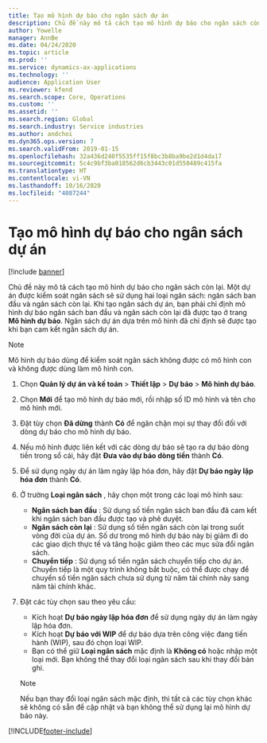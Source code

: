 ```yaml
---
title: Tạo mô hình dự báo cho ngân sách dự án
description: Chủ đề này mô tả cách tạo mô hình dự báo cho ngân sách còn lại.
author: Yowelle
manager: AnnBe
ms.date: 04/24/2020
ms.topic: article
ms.prod: ''
ms.service: dynamics-ax-applications
ms.technology: ''
audience: Application User
ms.reviewer: kfend
ms.search.scope: Core, Operations
ms.custom: ''
ms.assetid: ''
ms.search.region: Global
ms.search.industry: Service industries
ms.author: andchoi
ms.dyn365.ops.version: 7
ms.search.validFrom: 2019-01-15
ms.openlocfilehash: 32a436d240f5535ff15f8bc3b8ba9be2d1d4da17
ms.sourcegitcommit: 5c4c9bf3ba018562d6cb3443c01d550489c415fa
ms.translationtype: HT
ms.contentlocale: vi-VN
ms.lasthandoff: 10/16/2020
ms.locfileid: "4087244"
---
```

# <a name="create-forecast-models-for-project-budgets"></a>Tạo mô hình dự báo cho ngân sách dự án 

[!include [banner](../includes/banner.md)]

Chủ đề này mô tả cách tạo mô hình dự báo cho ngân sách còn lại. Một dự án được kiểm soát ngân sách sẽ sử dụng hai loại ngân sách: ngân sách ban đầu và ngân sách còn lại. Khi tạo ngân sách dự án, bạn phải chỉ định mô hình dự báo ngân sách ban đầu và ngân sách còn lại đã được tạo ở trang **Mô hình dự báo**. Ngân sách dự án dựa trên mô hình đã chỉ định sẽ được tạo khi bạn cam kết ngân sách dự án.

> [!NOTE]
> Mô hình dự báo dùng để kiểm soát ngân sách không được có mô hình con và không được dùng làm mô hình con.

1. Chọn **Quản lý dự án và kế toán** > **Thiết lập** > **Dự báo**  > **Mô hình dự báo**.
2. Chọn **Mới** để tạo mô hình dự báo mới, rồi nhập số ID mô hình và tên cho mô hình mới. 
3. Đặt tùy chọn **Đã dừng** thành **Có** để ngăn chặn mọi sự thay đổi đối với dòng dự báo cho mô hình dự báo. 
4. Nếu mô hình được liên kết với các dòng dự báo sẽ tạo ra dự báo dòng tiền trong sổ cái, hãy đặt **Đưa vào dự báo dòng tiền** thành **Có**. 
5. Để sử dụng ngày dự án làm ngày lập hóa đơn, hãy đặt **Dự báo ngày lập hóa đơn** thành **Có**. 
6. Ở trường **Loại ngân sách** , hãy chọn một trong các loại mô hình sau:

   - **Ngân sách ban đầu** : Sử dụng số tiền ngân sách ban đầu đã cam kết khi ngân sách ban đầu được tạo và phê duyệt.
   - **Ngân sách còn lại** : Sử dụng số tiền ngân sách còn lại trong suốt vòng đời của dự án. Số dư trong mô hình dự báo này bị giảm đi do các giao dịch thực tế và tăng hoặc giảm theo các mục sửa đổi ngân sách.
   - **Chuyển tiếp** : Sử dụng số tiền ngân sách chuyển tiếp cho dự án. Chuyển tiếp là một quy trình không bắt buộc, có thể được chạy để chuyển số tiền ngân sách chưa sử dụng từ năm tài chính này sang năm tài chính khác.

7. Đặt các tùy chọn sau theo yêu cầu:

   - Kích hoạt **Dự báo ngày lập hóa đơn** để sử dụng ngày dự án làm ngày lập hóa đơn.
   - Kích hoạt **Dự báo với WIP** để dự báo dựa trên công việc đang tiến hành (WIP), sau đó chọn loại WIP. 
   - Bạn có thể giữ **Loại ngân sách** mặc định là **Không có** hoặc nhập một loại mới. Bạn không thể thay đổi loại ngân sách sau khi thay đổi bản ghi.     
    > [!NOTE]
    > Nếu bạn thay đổi loại ngân sách mặc định, thì tất cả các tùy chọn khác sẽ không có sẵn để cập nhật và bạn không thể sử dụng lại mô hình dự báo này. 
   


 



[!INCLUDE[footer-include](../includes/footer-banner.md)]